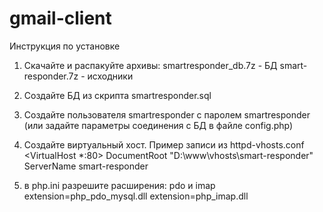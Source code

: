 # gmail-client

Инструкция по установке

1. Скачайте и распакуйте архивы:
smartresponder_db.7z  - БД
smart-responder.7z    - исходники

2. Создайте БД из скрипта smartresponder.sql 

3. Создайте пользователя smartresponder с паролем smartresponder (или задайте параметры соединения с БД в файле config.php)

4. Создайте виртуальный хост. Пример записи из httpd-vhosts.conf
<VirtualHost *:80>
    DocumentRoot "D:\www\vhosts\smart-responder" 
    ServerName smart-responder
</VirtualHost>

5. в php.ini разрешите расширения: pdo и imap
extension=php_pdo_mysql.dll
extension=php_imap.dll
